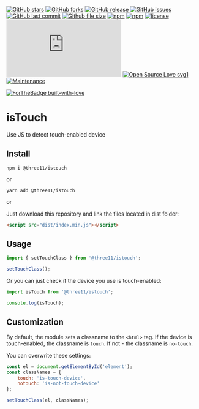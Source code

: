 [![GitHub stars](https://img.shields.io/github/stars/three11/istouch.svg?style=social&label=Stars)](https://github.com/three11/istouch)
[![GitHub forks](https://img.shields.io/github/forks/three11/istouch.svg?style=social&label=Fork)](https://github.com/three11/istouch/network#fork-destination-box)
[![GitHub release](https://img.shields.io/github/release/three11/istouch.svg)](https://github.com/three11/istouch/releases/latest)
[![GitHub issues](https://img.shields.io/github/issues/three11/istouch.svg)](https://github.com/three11/istouch/issues)
[![GitHub last commit](https://img.shields.io/github/last-commit/three11/istouch.svg)](https://github.com/three11/istouch/commits/master)
[![Github file size](https://img.shields.io/github/size/three11/istouch/index.js.svg)](https://github.com/three11/istouch/blob/master/dist/index.min.js)
[![npm](https://img.shields.io/npm/dt/@three11/istouch.svg)](https://www.npmjs.com/package/@three11/istouch)
[![npm](https://img.shields.io/npm/v/@three11/istouch.svg)](https://www.npmjs.com/package/@three11/istouch)
[![license](https://img.shields.io/github/license/three11/istouch.svg)](https://github.com/three11/istouch)
[![Analytics](https://ga-beacon.appspot.com/UA-83446952-1/github.com/three11/istouch/README.md)](https://github.com/three11/istouch/)
[![Open Source Love svg1](https://badges.frapsoft.com/os/v1/open-source.svg?v=103)](https://github.com/three11/istouch/)
[![Maintenance](https://img.shields.io/badge/Maintained%3F-yes-green.svg)](https://github.com/three11/istouch/graphs/commit-activity)

[![ForTheBadge built-with-love](https://ForTheBadge.com/images/badges/built-with-love.svg)](https://github.com/three11/)

# isTouch

Use JS to detect touch-enabled device

## Install

```console
npm i @three11/istouch
```

or

```console
yarn add @three11/istouch
```

or

Just download this repository and link the files located in dist folder:

```html
<script src="dist/index.min.js"></script>
```

## Usage

```javascript
import { setTouchClass } from '@three11/istouch';

setTouchClass();
```

Or you can just check if the device you use is touch-enabled:

```javascript
import isTouch from '@three11/istouch';

console.log(isTouch);
```

## Customization

By default, the module sets a classname to the `<html>` tag.
If the device is touch-enabled, the classname is `touch`.
If not - the classname is `no-touch`.

You can overwrite these settings:

```javascript
const el = document.getElementById('element');
const classNames = {
	touch: 'is-touch-device',
	notouch: 'is-not-touch-device'
};

setTouchClass(el, classNames);
```
